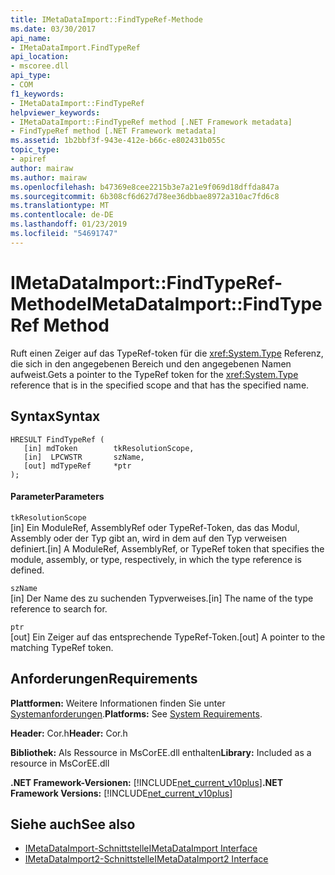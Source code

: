 ```yaml
---
title: IMetaDataImport::FindTypeRef-Methode
ms.date: 03/30/2017
api_name:
- IMetaDataImport.FindTypeRef
api_location:
- mscoree.dll
api_type:
- COM
f1_keywords:
- IMetaDataImport::FindTypeRef
helpviewer_keywords:
- IMetaDataImport::FindTypeRef method [.NET Framework metadata]
- FindTypeRef method [.NET Framework metadata]
ms.assetid: 1b2bbf3f-943e-412e-b66c-e802431b055c
topic_type:
- apiref
author: mairaw
ms.author: mairaw
ms.openlocfilehash: b47369e8cee2215b3e7a21e9f069d18dffda847a
ms.sourcegitcommit: 6b308cf6d627d78ee36dbbae8972a310ac7fd6c8
ms.translationtype: MT
ms.contentlocale: de-DE
ms.lasthandoff: 01/23/2019
ms.locfileid: "54691747"
---
```

# <a name="imetadataimportfindtyperef-method"></a><span data-ttu-id="b8b44-102">IMetaDataImport::FindTypeRef-Methode</span><span class="sxs-lookup"><span data-stu-id="b8b44-102">IMetaDataImport::FindTypeRef Method</span></span>
<span data-ttu-id="b8b44-103">Ruft einen Zeiger auf das TypeRef-token für die <xref:System.Type> Referenz, die sich in den angegebenen Bereich und den angegebenen Namen aufweist.</span><span class="sxs-lookup"><span data-stu-id="b8b44-103">Gets a pointer to the TypeRef token for the <xref:System.Type> reference that is in the specified scope and that has the specified name.</span></span>  
  
## <a name="syntax"></a><span data-ttu-id="b8b44-104">Syntax</span><span class="sxs-lookup"><span data-stu-id="b8b44-104">Syntax</span></span>  
  
```  
HRESULT FindTypeRef (  
   [in] mdToken        tkResolutionScope,  
   [in]  LPCWSTR       szName,  
   [out] mdTypeRef     *ptr  
);  
```  
  
#### <a name="parameters"></a><span data-ttu-id="b8b44-105">Parameter</span><span class="sxs-lookup"><span data-stu-id="b8b44-105">Parameters</span></span>  
 `tkResolutionScope`  
 <span data-ttu-id="b8b44-106">[in] Ein ModuleRef, AssemblyRef oder TypeRef-Token, das das Modul, Assembly oder der Typ gibt an, wird in dem auf den Typ verweisen definiert.</span><span class="sxs-lookup"><span data-stu-id="b8b44-106">[in] A ModuleRef, AssemblyRef, or TypeRef token that specifies the module, assembly, or type, respectively, in which the type reference is defined.</span></span>  
  
 `szName`  
 <span data-ttu-id="b8b44-107">[in] Der Name des zu suchenden Typverweises.</span><span class="sxs-lookup"><span data-stu-id="b8b44-107">[in] The name of the type reference to search for.</span></span>  
  
 `ptr`  
 <span data-ttu-id="b8b44-108">[out] Ein Zeiger auf das entsprechende TypeRef-Token.</span><span class="sxs-lookup"><span data-stu-id="b8b44-108">[out] A pointer to the matching TypeRef token.</span></span>  
  
## <a name="requirements"></a><span data-ttu-id="b8b44-109">Anforderungen</span><span class="sxs-lookup"><span data-stu-id="b8b44-109">Requirements</span></span>  
 <span data-ttu-id="b8b44-110">**Plattformen:** Weitere Informationen finden Sie unter [Systemanforderungen](../../../../docs/framework/get-started/system-requirements.md).</span><span class="sxs-lookup"><span data-stu-id="b8b44-110">**Platforms:** See [System Requirements](../../../../docs/framework/get-started/system-requirements.md).</span></span>  
  
 <span data-ttu-id="b8b44-111">**Header:** Cor.h</span><span class="sxs-lookup"><span data-stu-id="b8b44-111">**Header:** Cor.h</span></span>  
  
 <span data-ttu-id="b8b44-112">**Bibliothek:** Als Ressource in MsCorEE.dll enthalten</span><span class="sxs-lookup"><span data-stu-id="b8b44-112">**Library:** Included as a resource in MsCorEE.dll</span></span>  
  
 <span data-ttu-id="b8b44-113">**.NET Framework-Versionen:** [!INCLUDE[net_current_v10plus](../../../../includes/net-current-v10plus-md.md)]</span><span class="sxs-lookup"><span data-stu-id="b8b44-113">**.NET Framework Versions:** [!INCLUDE[net_current_v10plus](../../../../includes/net-current-v10plus-md.md)]</span></span>  
  
## <a name="see-also"></a><span data-ttu-id="b8b44-114">Siehe auch</span><span class="sxs-lookup"><span data-stu-id="b8b44-114">See also</span></span>
- [<span data-ttu-id="b8b44-115">IMetaDataImport-Schnittstelle</span><span class="sxs-lookup"><span data-stu-id="b8b44-115">IMetaDataImport Interface</span></span>](../../../../docs/framework/unmanaged-api/metadata/imetadataimport-interface.md)
- [<span data-ttu-id="b8b44-116">IMetaDataImport2-Schnittstelle</span><span class="sxs-lookup"><span data-stu-id="b8b44-116">IMetaDataImport2 Interface</span></span>](../../../../docs/framework/unmanaged-api/metadata/imetadataimport2-interface.md)
